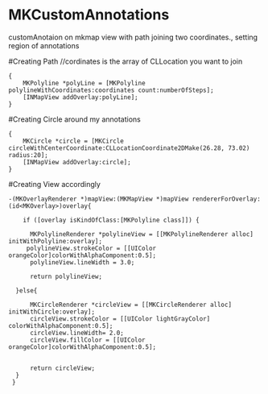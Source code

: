 # MKCustomAnnotations
customAnotaion on mkmap view with path joining two coordinates., setting region of annotations


#Creating Path
//cordinates is the array of CLLocation you want to join

    {
        MKPolyline *polyLine = [MKPolyline polylineWithCoordinates:coordinates count:numberOfSteps];
        [INMapView addOverlay:polyLine];
    }

#Creating Circle around my annotations

    {
        MKCircle *circle = [MKCircle circleWithCenterCoordinate:CLLocationCoordinate2DMake(26.28, 73.02) radius:20];
        [INMapView addOverlay:circle];
    }


#Creating View accordingly

    -(MKOverlayRenderer *)mapView:(MKMapView *)mapView rendererForOverlay:(id<MKOverlay>)overlay{
     
        if ([overlay isKindOfClass:[MKPolyline class]]) {
          
          MKPolylineRenderer *polylineView = [[MKPolylineRenderer alloc] initWithPolyline:overlay];
         polylineView.strokeColor = [[UIColor orangeColor]colorWithAlphaComponent:0.5];
          polylineView.lineWidth = 3.0;
          
          return polylineView;
          
      }else{
          
          MKCircleRenderer *circleView = [[MKCircleRenderer alloc] initWithCircle:overlay];
          circleView.strokeColor = [[UIColor lightGrayColor] colorWithAlphaComponent:0.5];
          circleView.lineWidth= 2.0;
          circleView.fillColor = [[UIColor orangeColor]colorWithAlphaComponent:0.5];
          
          
          return circleView;
      }
     }

